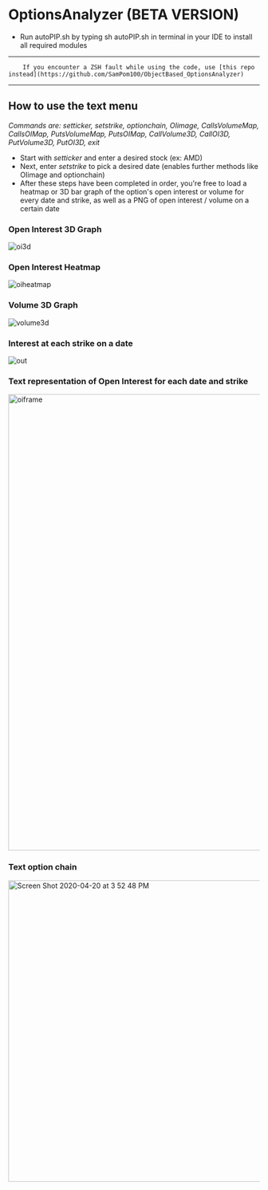 # OptionsAnalyzer (BETA VERSION)
* Run autoPIP.sh by typing sh autoPIP.sh in terminal in your IDE to install all required modules

***********************************************************
        If you encounter a ZSH fault while using the code, use [this repo instead](https://github.com/SamPom100/ObjectBased_OptionsAnalyzer)
***********************************************************

## How to use the text menu
*Commands are: setticker, setstrike, optionchain, OIimage, CallsVolumeMap, CallsOIMap, PutsVolumeMap, PutsOIMap, CallVolume3D, CallOI3D, PutVolume3D, PutOI3D, exit*
* Start with *setticker* and enter a desired stock (ex: AMD)
* Next, enter *setstrike* to pick a desired date (enables further methods like OIimage and optionchain)
* After these steps have been completed in order, you're free to load a heatmap or 3D bar graph of the option's open interest or volume for every date and strike, as well as a PNG of open interest / volume on a certain date

### Open Interest 3D Graph
![oi3d](https://user-images.githubusercontent.com/28206070/79798601-dc823600-831e-11ea-90da-963d36b70dbd.png)

### Open Interest Heatmap
![oiheatmap](https://user-images.githubusercontent.com/28206070/79798617-e1df8080-831e-11ea-81fa-96e3599fc783.png)


### Volume 3D Graph
![volume3d](https://user-images.githubusercontent.com/28206070/79798608-df7d2680-831e-11ea-939d-3bd367bd837a.png)


### Interest at each strike on a date
![out](https://user-images.githubusercontent.com/28206070/79798626-e3a94400-831e-11ea-9676-15ac72ab217d.png)

### Text representation of Open Interest for each date and strike
<img width="916" alt="oiframe" src="https://user-images.githubusercontent.com/28206070/79798636-e60b9e00-831e-11ea-99a6-9367379904c8.png">


### Text option chain
<img width="605" alt="Screen Shot 2020-04-20 at 3 52 48 PM" src="https://user-images.githubusercontent.com/28206070/79798734-05a2c680-831f-11ea-8ebe-9d8942b80d5f.png">
